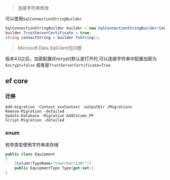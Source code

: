 > 连接字符串修改

可以使用`SqlConnectionStringBuilder`

```csharp
SqlConnectionStringBuilder builder = new SqlConnectionStringBuilder(Configuration.GetConnectionString("Default"));
builder.TrustServerCertificate = true;
string connectString = builder.ToString();
```

>Microsoft.Data.SqlClient包问题

版本4.0之后，加密配置(Encrypt)默认是打开的,可以连接字符串中配置加密为`Encrypt=false` 或者是`TrustServerCertificate=True`

## ef core

### 迁移

```
Add-migration -Context xxxContext -outputDir /Migrations
Remove-Migration -detailed 
Update-Database -Migration AddColumn_PP
Script-Migration -detailed
```

### enum

枚举类型使用字符串来存储

```csharp
public class Equipment
{
    [Column(TypeName="nvarchar(128)")]
    public EquipmentType Type{get;set;}
}
```
